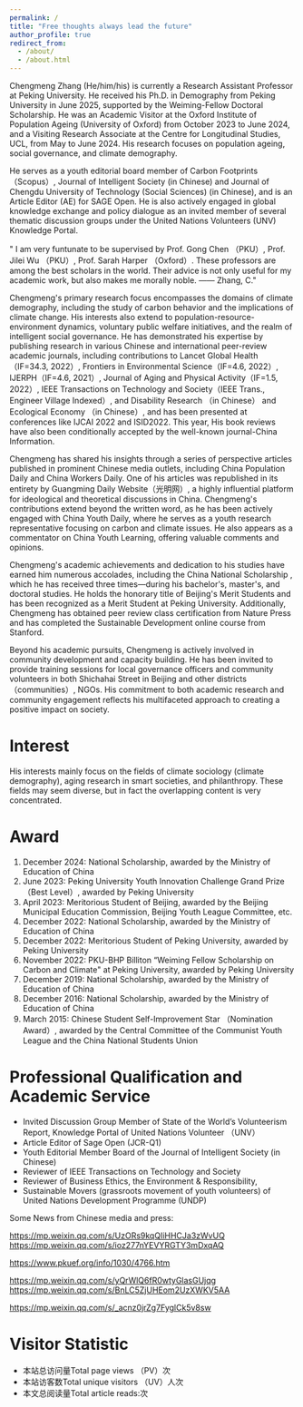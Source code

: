 ```yaml
---
permalink: /
title: "Free thoughts always lead the future"
author_profile: true
redirect_from: 
  - /about/
  - /about.html
---
```



Chengmeng Zhang (He/him/his) is currently a Research Assistant Professor at Peking University. He received his Ph.D. in Demography from Peking University in June 2025, supported by the Weiming-Fellow Doctoral Scholarship. He was an Academic Visitor at the Oxford Institute of Population Ageing (University of Oxford) from October 2023 to June 2024, and a Visiting Research Associate at the Centre for Longitudinal Studies, UCL, from May to June 2024. His research focuses on population ageing, social governance, and climate demography.

He serves as a youth editorial board member of Carbon Footprints （Scopus）, Journal of Intelligent Society (in Chinese) and Journal of Chengdu University of Technology (Social Sciences) (in Chinese), and is an Article Editor (AE) for SAGE Open. He is also actively engaged in global knowledge exchange and policy dialogue as an invited member of several thematic discussion groups under the United Nations Volunteers (UNV) Knowledge Portal.

  
 " I am very funtunate to be supervised by Prof. Gong Chen （PKU）, Prof. Jilei Wu （PKU）, Prof. Sarah Harper （Oxford）. These professors are among the best scholars in the world. Their advice is not only useful for my academic work, but also makes me  morally noble.                                      —— Zhang, C."

Chengmeng's primary research focus encompasses the domains of climate demography, including the study of carbon behavior and the implications of climate change. His interests also extend to population-resource-environment dynamics, voluntary public welfare initiatives, and the realm of intelligent social governance. He has demonstrated his expertise by publishing research in various Chinese and international peer-review academic journals, including contributions to Lancet Global Health（IF=34.3, 2022）, Frontiers in Environmental Science（IF=4.6, 2022）, IJERPH（IF=4.6, 2021）, Journal of Aging and Physical Activity（IF=1.5, 2022）, IEEE Transactions on Technology and Society（IEEE Trans., Engineer Village Indexed）, and Disability Research （in Chinese） and Ecological Economy （in Chinese）, and has been presented at conferences like IJCAI 2022 and ISID2022. This year, His book reviews have also been conditionally accepted by the well-known journal-China Information.

Chengmeng has shared his insights through a series of perspective articles published in prominent Chinese media outlets, including China Population Daily and China Workers Daily. One of his articles was republished in its entirety by Guangming Daily Website（光明网）, a highly influential platform for ideological and theoretical discussions in China. Chengmeng's contributions extend beyond the written word, as he has been actively engaged with China Youth Daily, where he serves as a youth research representative focusing on carbon and climate issues. He also appears as a commentator on China Youth Learning, offering valuable comments and opinions.

Chengmeng's academic achievements and dedication to his studies have earned him numerous accolades, including the China National Scholarship , which he has received three times—during his bachelor's, master's, and doctoral studies. He holds the honorary title of Beijing's Merit Students and has been recognized as a Merit Student at Peking University. Additionally, Chengmeng has obtained peer review class certification from Nature Press and has completed the Sustainable Development online course from Stanford.

Beyond his academic pursuits, Chengmeng is actively involved in community development and capacity building. He has been invited to provide training sessions for local governance officers and community volunteers in both Shichahai Street in Beijing and other districts（communities）, NGOs. His commitment to both academic research and community engagement reflects his multifaceted approach to creating a positive impact on society. 

Interest
======
His interests mainly focus on the fields of climate sociology (climate demography), aging research in smart societies, and philanthropy. These fields may seem diverse, but in fact the overlapping content is very concentrated.

Award 
======
1. December 2024: National Scholarship, awarded by the Ministry of Education of China
2. June 2023: Peking University Youth Innovation Challenge Grand Prize（Best Level）, awarded by Peking University
3. April 2023: Meritorious Student of Beijing, awarded by the Beijing Municipal Education Commission, Beijing Youth League Committee, etc.
4. December 2022: National Scholarship, awarded by the Ministry of Education of China
5. December 2022: Meritorious Student of Peking University, awarded by Peking University
6. November 2022: PKU-BHP Billiton “Weiming Fellow Scholarship on Carbon and Climate" at Peking University, awarded by Peking University
7. December 2019: National Scholarship, awarded by the Ministry of Education of China
8. December 2016: National Scholarship, awarded by the Ministry of Education of China
9. March 2015: Chinese Student Self-Improvement Star （Nomination Award）, awarded by the Central Committee of the Communist Youth League and the China National Students Union

Professional Qualification and Academic Service
======
* Invited Discussion Group Member of State of the World’s Volunteerism Report, Knowledge Portal of United Nations Volunteer （UNV） 
* Article Editor of Sage Open (JCR-Q1)
* Youth Editorial Member Board of the Journal of Intelligent Society (in Chinese)
* Reviewer of IEEE Transactions on Technology and Society
* Reviewer of Business Ethics, the Environment & Responsibility, 
* Sustainable Movers (grassroots movement of youth volunteers) of United Nations Development Programme (UNDP)



Some News from Chinese media and press:

https://mp.weixin.qq.com/s/UzORs9kqQIiHHCJa3zWvUQ  
https://mp.weixin.qq.com/s/ioz277nYEVYRGTY3mDxqAQ 

https://www.pkuef.org/info/1030/4766.htm

https://mp.weixin.qq.com/s/yQrWlQ6fR0wtyGlasGUjqg
https://mp.weixin.qq.com/s/BnLC5ZjUHEom2UzXWKV5AA

https://mp.weixin.qq.com/s/_acnz0jrZg7FyglCk5v8sw




Visitor Statistic 
======
* 本站总访问量Total page views （PV）<span id="busuanzi_value_site_pv"></span>次
* 本站访客数Total unique visitors （UV）<span id="busuanzi_value_site_uv"></span>人次
* 本文总阅读量Total article reads:<span id="busuanzi_value_page_pv"></span>次
